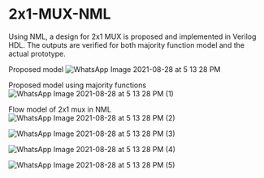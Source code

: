 # 2x1-MUX-NML
Using NML, a design for 2x1 MUX is proposed and implemented in Verilog HDL. The outputs are verified for both majority function model and the actual prototype.



Proposed model
![WhatsApp Image 2021-08-28 at 5 13 28 PM](https://user-images.githubusercontent.com/87632367/131216888-4d843316-0051-4d62-875d-ad8db892fcf7.jpeg)



Proposed model using majority functions
![WhatsApp Image 2021-08-28 at 5 13 28 PM (1)](https://user-images.githubusercontent.com/87632367/131216892-7935a57c-8b58-42c3-bc3d-4ea35bd07de5.jpeg)



Flow model of 2x1 mux in NML
![WhatsApp Image 2021-08-28 at 5 13 28 PM (2)](https://user-images.githubusercontent.com/87632367/131216894-e936b811-e130-43ab-a383-3b84a9e9232a.jpeg)


![WhatsApp Image 2021-08-28 at 5 13 28 PM (3)](https://user-images.githubusercontent.com/87632367/131216897-99f3a621-d956-444a-87f7-371a45c03d74.jpeg)


![WhatsApp Image 2021-08-28 at 5 13 28 PM (4)](https://user-images.githubusercontent.com/87632367/131216898-d406dfde-5187-4a4b-ab03-987cc128faad.jpeg)


![WhatsApp Image 2021-08-28 at 5 13 28 PM (5)](https://user-images.githubusercontent.com/87632367/131216900-243dda69-acb4-423c-adb4-e7ca84605427.jpeg)
